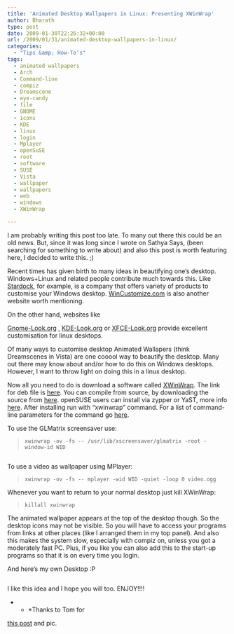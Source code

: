 ```yaml
---
title: 'Animated Desktop Wallpapers in Linux: Presenting XWinWrap'
author: Bharath
type: post
date: 2009-01-30T22:26:32+00:00
url: /2009/01/31/animated-desktop-wallpapers-in-linux/
categories:
  - "Tips &amp; How-To's"
tags:
  - animated wallpapers
  - Arch
  - Command-line
  - compiz
  - Dreamscene
  - eye-candy
  - file
  - GNOME
  - icons
  - KDE
  - linux
  - login
  - Mplayer
  - openSuSE
  - root
  - software
  - SUSE
  - Vista
  - wallpaper
  - wallpapers
  - web
  - windows
  - XWinWrap

---
```

I am probably writing this post too late. To many out there this could be an old news. But, since it was long since I wrote on Sathya Says, (been searching for something to write about) and also this post is worth featuring here, I decided to write this. ;)

Recent times has given birth to many ideas in beautifying one&#8217;s desktop. Windows+Linux and related people contribute much towards this. Like [Stardock][1], for example, is a company that offers variety of products to customise your Windows desktop. [WinCustomize.com][2] is also another website worth mentioning.

<!--more-->On the other hand, websites like 

[Gnome-Look.org][3] , [KDE-Look.org][4] or [XFCE-Look.org][5] provide excellent customisation for linux desktops.

Of many ways to customise desktop Animated Wallapers (think Dreamscenes in Vista) are one cooool way to beautify the desktop. Many out there may know about and/or how to do this on Windows desktops. However, I want to throw light on doing this in a linux desktop.

Now all you need to do is download a software called [XWinWrap][6]. The link for deb file is [here][7]. You can compile from source, by downloading the source from [here][8]. openSUSE users can install via zypper or YaST, more info [here][9]. After installing run with &#8220;xwinwrap&#8221; command. For a list of command-line parameters for the command go [here][6].

To use the GLMatrix screensaver use:

> `xwinwrap -ov -fs -- /usr/lib/xscreensaver/glmatrix -root -window-id WID`

<img class="alignnone" src="https://tombuntu.com/wp-content/uploads/2008/12/xwinwrap1.jpg" alt=""   />

To use a video as wallpaper using MPlayer:

> `xwinwrap -ov -fs -- mplayer -wid WID -quiet -loop 0 video.ogg`

Whenever you want to return to your normal desktop just kill XWinWrap:

> `killall xwinwrap`

The animated wallpaper appears at the top of the desktop though. So the desktop icons may not be visible. So you will have to access your programs from links at other places (like I arranged them in my top panel). And also this makes the system slow, especially with compiz on, unless you got a moderately fast PC. Plus, if you like you can also add this to the start-up programs so that it is on every time you login.

And here&#8217;s my own Desktop :P

[<img class="alignnone" src="https://img300.imageshack.us/img300/5684/screenshotrz2.png" alt=""   />][10]

I like this idea and I hope you will too. ENJOY!!!!

* * *Thanks to Tom for 

[this post][11] and pic.</p>

 [1]: https://stardock.com/
 [2]: https://wincustomize.com
 [3]: https://gnome-look.org
 [4]: https://kde-look.org
 [5]: https://xfce-look.org
 [6]: https://swik.net/xwinwrap
 [7]: https://tech.shantanugoel.com/resources/downloads/shantz-xwinwrap.zip
 [8]: https://webcvs.freedesktop.org/xapps/xwinwrap/
 [9]: https://en.opensuse.org/Xwinwrap
 [10]: https://img300.imageshack.us/img300/5684/screenshotrz2.png
 [11]: https://tombuntu.com/index.php/2008/12/15/animated-wallpaper-on-your-ubuntu-810-desktop/
